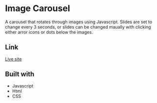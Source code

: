 # Image Carousel

A carousel that rotates through images using Javascript.
Slides are set to change every 3 seconds, or slides can be changed maually with clicking either arror icons or dots below the images.

## Link

[Live site](https://quanglyho.github.io/scrimba_projects/carousel-project/)

## Built with
- Javascript
- Html
- CSS
 
